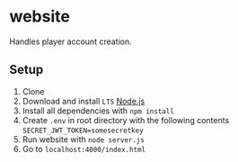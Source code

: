 # website
Handles player account creation.

## Setup
1. Clone
2. Download and install `LTS` [Node.js](https://nodejs.org/en/)
3. Install all dependencies with `npm install`
4. Create `.env` in root directory with the following contents `SECRET_JWT_TOKEN=somesecretkey`
5. Run website with `node server.js`
6. Go to `localhost:4000/index.html`
